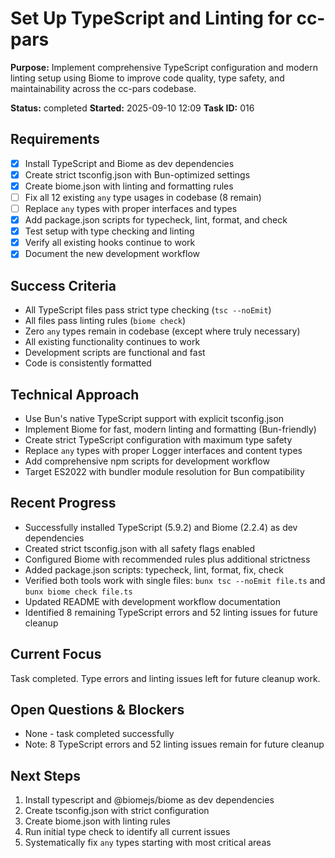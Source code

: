 # Set Up TypeScript and Linting for cc-pars

**Purpose:** Implement comprehensive TypeScript configuration and modern linting setup using Biome to improve code quality, type safety, and maintainability across the cc-pars codebase.

**Status:** completed
**Started:** 2025-09-10 12:09
**Task ID:** 016

## Requirements
- [x] Install TypeScript and Biome as dev dependencies
- [x] Create strict tsconfig.json with Bun-optimized settings
- [x] Create biome.json with linting and formatting rules
- [ ] Fix all 12 existing `any` type usages in codebase (8 remain)
- [ ] Replace `any` types with proper interfaces and types
- [x] Add package.json scripts for typecheck, lint, format, and check
- [x] Test setup with type checking and linting
- [x] Verify all existing hooks continue to work
- [x] Document the new development workflow

## Success Criteria
- All TypeScript files pass strict type checking (`tsc --noEmit`)
- All files pass linting rules (`biome check`)
- Zero `any` types remain in codebase (except where truly necessary)
- All existing functionality continues to work
- Development scripts are functional and fast
- Code is consistently formatted

## Technical Approach
- Use Bun's native TypeScript support with explicit tsconfig.json
- Implement Biome for fast, modern linting and formatting (Bun-friendly)
- Create strict TypeScript configuration with maximum type safety
- Replace `any` types with proper Logger interfaces and content types
- Add comprehensive npm scripts for development workflow
- Target ES2022 with bundler module resolution for Bun compatibility

## Recent Progress
- Successfully installed TypeScript (5.9.2) and Biome (2.2.4) as dev dependencies
- Created strict tsconfig.json with all safety flags enabled
- Configured Biome with recommended rules plus additional strictness
- Added package.json scripts: typecheck, lint, format, fix, check
- Verified both tools work with single files: `bunx tsc --noEmit file.ts` and `bunx biome check file.ts`
- Updated README with development workflow documentation
- Identified 8 remaining TypeScript errors and 52 linting issues for future cleanup

## Current Focus
Task completed. Type errors and linting issues left for future cleanup work.

## Open Questions & Blockers
- None - task completed successfully
- Note: 8 TypeScript errors and 52 linting issues remain for future cleanup

## Next Steps
1. Install typescript and @biomejs/biome as dev dependencies
2. Create tsconfig.json with strict configuration
3. Create biome.json with linting rules
4. Run initial type check to identify all current issues
5. Systematically fix `any` types starting with most critical areas